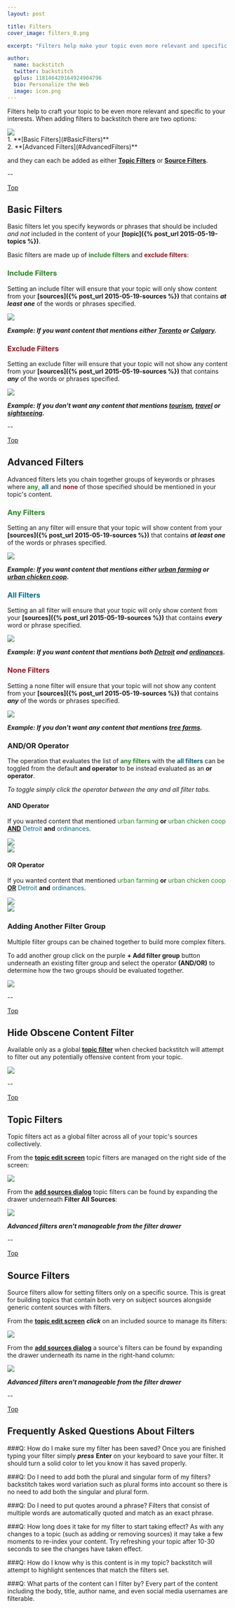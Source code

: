 ```yaml
---
layout: post

title: Filters
cover_image: filters_0.png

excerpt: "Filters help make your topic even more relevant and specific to your interests."

author:
  name: backstitch
  twitter: backstitch
  gplus: 118146420164924904796 
  bio: Personalize the Web
  image: icon.png
---
```


Filters help to craft your topic to be even more relevant and specific to your interests.  When adding filters to backstitch there are two options:

<a name='Top'></a>
<div class="full zoomable"><img src="/images/basic_advanced_filters.png"></div>
1. **[Basic Filters](#BasicFilters)**<br />
2. **[Advanced Filters](#AdvancedFilters)**<br />

and they can each be added as either **[Topic Filters](#TopicFilters)** or **[Source Filters](#SourceFilters)**.

--

<a name='BasicFilters'></a>

[Top](#Top)<br />
## Basic Filters

Basic filters let you specify keywords or phrases that should be included *and not* included in the content of your **[topic]({% post_url 2015-05-19-topics %})**.

Basic filters are made up of <font color="#208b1b">**include filters**</font> and <font color="#9f101b">**exclude filters**</font>:

### <font color="#208b1b">Include Filters</font>

Setting an include filter will ensure that your topic will only show content from your **[sources]({% post_url 2015-05-19-sources %})** that contains _**at least one**_ of the words or phrases specified.

<div class="full zoomable"><img src="/images/basic_filters_0.png"></div>

***Example: If you want content that mentions either <u>Toronto</u> or <u>Calgary</u>.***
 
### <font color="#9f101b">Exclude Filters</font>

Setting an exclude filter will ensure that your topic will not show any content from your **[sources]({% post_url 2015-05-19-sources %})** that contains _**any**_ of the words or phrases specified.

<div class="full zoomable"><img src="/images/basic_filters_1.png"></div>

***Example: If you don't want any content that mentions <u>tourism</u>, <u>travel</u> or <u>sightseeing</u>.***

--

<a name='AdvancedFilters'></a>

[Top](#Top)<br />
## Advanced Filters

Advanced filters lets you chain together groups of keywords or phrases where <font color="#208b1b">**any**</font>, <font color="#00688b">**all**</font> and <font color="#9f101b">**none**</font> of those specified should be mentioned in your topic's content.

### <font color="#208b1b">Any Filters</font>

Setting an any filter will ensure that your topic will show content from your **[sources]({% post_url 2015-05-19-sources %})** that contains _**at least one**_ of the words or phrases specified.

<div class="full zoomable"><img src="/images/advanced_filters_0.png"></div>

***Example: If you want content that mentions either <u>urban farming</u> or <u>urban chicken coop</u>.***

### <font color="#00688b">All Filters</font>

Setting an all filter will ensure that your topic will only show content from your **[sources]({% post_url 2015-05-19-sources %})** that contains _**every**_ word or phrase specified.

<div class="full zoomable"><img src="/images/advanced_filters_1.png"></div>

***Example: If you want content that mentions both <u>Detroit</u> and <u>ordinances</u>.***

### <font color="#9f101b">None Filters</font>

Setting a none filter will ensure that your topic will not show any content from your **[sources]({% post_url 2015-05-19-sources %})** that contains _**any**_ of the words or phrases specified.

<div class="full zoomable"><img src="/images/advanced_filters_2.png"></div>

***Example: If you don't want any content that mentions <u>tree farms</u>.***

### AND/OR Operator

The operation that evaluates the list of <font color="#208b1b">**any filters**</font> with the <font color="#00688b">**all filters**</font> can be toggled from the default **and operator** to be instead evaluated as an **or operator**. 

 _To toggle simply click the operator between the any and all filter tabs._

#### AND Operator

If you wanted content that mentioned <font color="#208b1b">urban farming</font> **or** <font color="#208b1b">urban chicken coop</font> <u>**AND**</u> <font color="#00688b">Detroit</font> **and** <font color="#00688b">ordinances</font>.

<div class="full zoomable"><img src="/images/advanced_filters_3.png"></div>
<div class="full zoomable"><img src="/images/advanced_filters_4.png"></div>

#### OR Operator

If you wanted content that mentioned <font color="#208b1b">urban farming</font> **or** <font color="#208b1b">urban chicken coop</font> <u>**OR**</u> <font color="#00688b">Detroit</font> **and** <font color="#00688b">ordinances</font>.

<div class="full zoomable"><img src="/images/advanced_filters_5.png"></div>
<div class="full zoomable"><img src="/images/advanced_filters_6.png"></div>
 
### Adding Another Filter Group

Multiple filter groups can be chained together to build more complex filters.  

To add another group click on the purple **+ Add filter group** button underneath an existing filter group and select the operator **(AND/OR)** to determine how the two groups should be evaluated together.

<div class="full zoomable"><img src="/images/add_filter_group.png"></div>

--

<a name='ObsceneFilter'></a>

[Top](#Top)<br />

## Hide Obscene Content Filter

Available only as a global **[topic filter](#TopicFilters)** when checked backstitch will attempt to filter out any potentially offensive content from your topic.

<div class="full zoomable"><img src="/images/obscene_filter.png"></div>

--

<a name='TopicFilters'></a>

[Top](#Top)<br />
## Topic Filters

Topic filters act as a global filter across all of your topic's sources collectively.  

From the <a href="/2015/05/19/topics/#EditingTopics" target="_blank"><b>topic edit screen</b></a> topic filters are managed on the right side of the screen:

<div class="full zoomable"><img src="/images/topic_filters_0.png"></div>

From the <a href="/2015/05/19/sources/#DiscoverSources" target="_blank"><b>add sources dialog</b></a> topic filters can be found by expanding the drawer underneath **Filter All Sources**:

<div class="full zoomable"><img src="/images/topic_filters_1.png"></div>

***Advanced filters aren't manageable from the filter drawer***

--

<a name='SourceFilters'></a>

[Top](#Top)<br />
## Source Filters

Source filters allow for setting filters only on a specific source.  This is great for building topics that contain both very on subject sources alongside generic content sources with filters.

From the <a href="/2015/05/19/topics/#EditingTopics" target="_blank"><b>topic edit screen</b></a> ***click*** on an included source to manage its filters:

<div class="full zoomable"><img src="/images/source_filters_0.png"></div>

From the <a href="/2015/05/19/sources/#DiscoverSources" target="_blank"><b>add sources dialog</b></a> a source's filters can be found by expanding the drawer underneath its name in the right-hand column:

<div class="full zoomable"><img src="/images/source_filters_1.png"></div>

***Advanced filters aren't manageable from the filter drawer***

--

<a name='FAQ'></a>

[Top](#Top)<br />
## Frequently Asked Questions About Filters

###Q: How do I make sure my filter has been saved?
Once you are finished typing your filter simply ***press*** **Enter** on your keyboard to save your filter.  It should turn a solid color to let you know it has saved properly.

###Q: Do I need to add both the plural and singular form of my filters?
backstitch takes word variation such as plural forms into account so there is no need to add both the singular and plural form.

###Q: Do I need to put quotes around a phrase?
Filters that consist of multiple words are automatically quoted and match as an exact phrase.

###Q: How long does it take for my filter to start taking effect?
As with any changes to a topic (such as adding or removing sources) it may take a few moments to re-index your content.  Try refreshing your topic after 10-30 seconds to see the changes have taken effect.

###Q: How do I know why is this content is in my topic?
backstitch will attempt to highlight sentences that match the filters set.

###Q: What parts of the content can I filter by?
Every part of the content including the body, title, author name, and even social media usernames are filterable.





